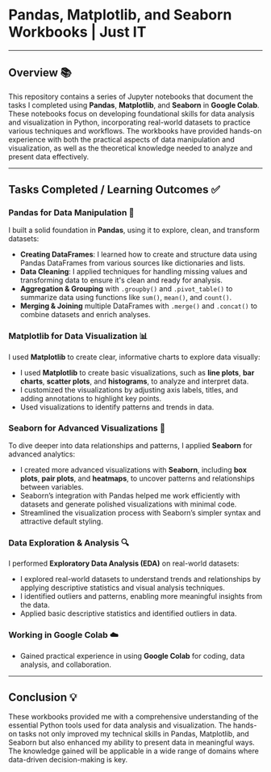 # Pandas, Matplotlib, and Seaborn Workbooks | Just IT

---

## Overview 📚

This repository contains a series of Jupyter notebooks that document the tasks I completed using **Pandas**, **Matplotlib**, and **Seaborn** in **Google Colab**. These notebooks focus on developing foundational skills for data analysis and visualization in Python, incorporating real-world datasets to practice various techniques and workflows. The workbooks have provided hands-on experience with both the practical aspects of data manipulation and visualization, as well as the theoretical knowledge needed to analyze and present data effectively.

---

## Tasks Completed / Learning Outcomes ✅

### **Pandas for Data Manipulation** 🐼
I built a solid foundation in **Pandas**, using it to explore, clean, and transform datasets:

- **Creating DataFrames**: I learned how to create and structure data using Pandas DataFrames from various sources like dictionaries and lists.
- **Data Cleaning**: I applied techniques for handling missing values and transforming data to ensure it's clean and ready for analysis.
- **Aggregation & Grouping** with `.groupby()` and `.pivot_table()` to summarize data using functions like `sum()`, `mean()`, and `count()`.
- **Merging & Joining** multiple DataFrames with `.merge()` and `.concat()` to combine datasets and enrich analyses.

### **Matplotlib for Data Visualization** 📊
I used **Matplotlib** to create clear, informative charts to explore data visually:

- I used **Matplotlib** to create basic visualizations, such as **line plots**, **bar charts**, **scatter plots**, and **histograms**, to analyze and interpret data.
- I customized the visualizations by adjusting axis labels, titles, and adding annotations to highlight key points.
- Used visualizations to identify patterns and trends in data.

### **Seaborn for Advanced Visualizations** 🌈
To dive deeper into data relationships and patterns, I applied **Seaborn** for advanced analytics:

- I created more advanced visualizations with **Seaborn**, including **box plots**, **pair plots**, and **heatmaps**, to uncover patterns and relationships between variables.
- Seaborn’s integration with Pandas helped me work efficiently with datasets and generate polished visualizations with minimal code.
- Streamlined the visualization process with Seaborn’s simpler syntax and attractive default styling.

### **Data Exploration & Analysis** 🔍
I performed **Exploratory Data Analysis (EDA)** on real-world datasets:

- I explored real-world datasets to understand trends and relationships by applying descriptive statistics and visual analysis techniques.
- I identified outliers and patterns, enabling more meaningful insights from the data.
- Applied basic descriptive statistics and identified outliers in data.

### **Working in Google Colab** ☁️
- Gained practical experience in using **Google Colab** for coding, data analysis, and collaboration.

---

## Conclusion 💡

These workbooks provided me with a comprehensive understanding of the essential Python tools used for data analysis and visualization. The hands-on tasks not only improved my technical skills in Pandas, Matplotlib, and Seaborn but also enhanced my ability to present data in meaningful ways. The knowledge gained will be applicable in a wide range of domains where data-driven decision-making is key.
